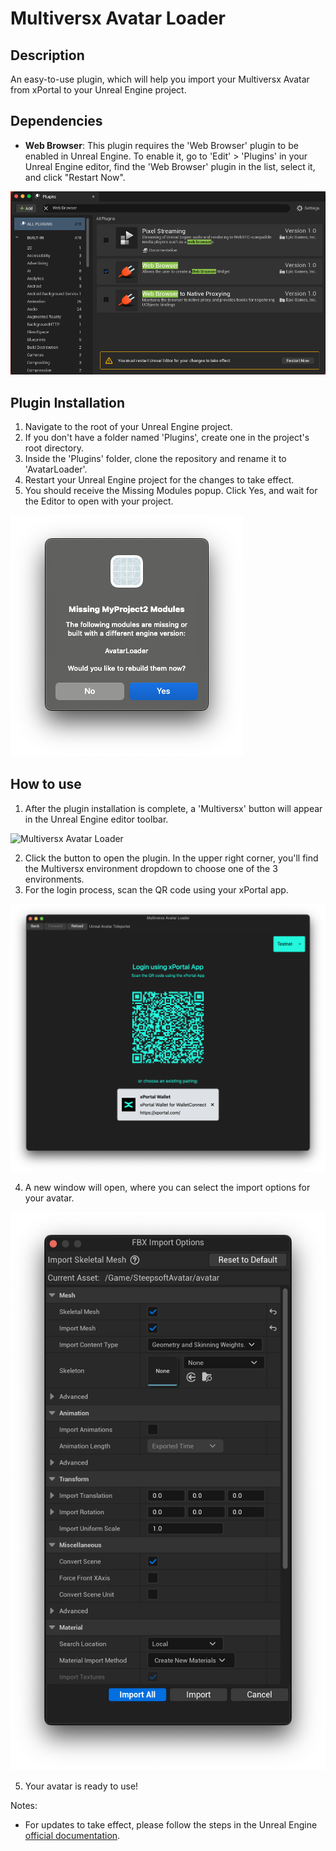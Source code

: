 # Multiversx Avatar Loader

## Description

An easy-to-use plugin, which will help you import your Multiversx Avatar from xPortal to your Unreal Engine project.

## Dependencies

- **Web Browser**: This plugin requires the 'Web Browser' plugin to be enabled in Unreal Engine. To enable it, go to 'Edit' > 'Plugins' in your Unreal Engine editor, find the 'Web Browser' plugin in the list, select it, and click "Restart Now".

![Multiversx Avatar Loader](Source/AvatarLoader/Images/WebBrowserPlugin.png)

## Plugin Installation

1. Navigate to the root of your Unreal Engine project.
2. If you don't have a folder named 'Plugins', create one in the project's root directory.
3. Inside the 'Plugins' folder, clone the repository and rename it to 'AvatarLoader'.
4. Restart your Unreal Engine project for the changes to take effect.
5. You should receive the Missing Modules popup. Click Yes, and wait for the Editor to open with your project.

![Multiversx Avatar Loader](Source/AvatarLoader/Images/MissingModules.png)

## How to use

1. After the plugin installation is complete, a 'Multiversx' button will appear in the Unreal Engine editor toolbar.

![Multiversx Avatar Loader](Source/AvatarLoader/Images/PluginButton.png)

2. Click the button to open the plugin. In the upper right corner, you'll find the Multiversx environment dropdown to choose one of the 3 environments.
3. For the login process, scan the QR code using your xPortal app.

![Multiversx Avatar Loader](Source/AvatarLoader/Images/QRCode.png)

4. A new window will open, where you can select the import options for your avatar.

![Multiversx Avatar Loader](Source/AvatarLoader/Images/ImportOptions.png)

5. Your avatar is ready to use!

Notes:

- For updates to take effect, please follow the steps in the Unreal Engine [official documentation](https://dev.epicgames.com/community/learning/tutorials/qz93/unreal-engine-building-plugins).
